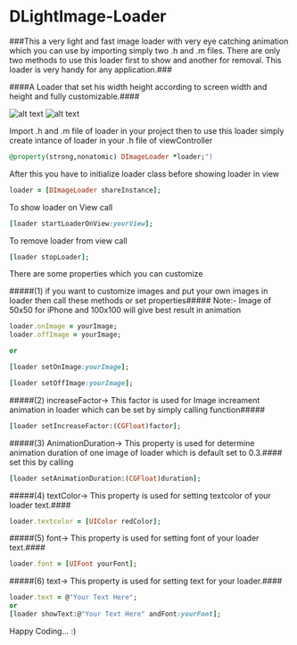 # DLightImage-Loader

###This a very light and fast image loader with very eye catching animation which you can use by importing simply two .h and .m files. There are only two methods to use this loader first to show and another for removal. This loader is very handy for any application.###

####A Loader that set his width height according to screen width and height and fully customizable.####

![alt text](http://idivi.esy.es/images/ezgif.com-resize%20(2).gif "Demo")
![alt text](http://idivi.esy.es/images/ezgif.com-resize.gif "Demo2")

Import .h and .m file of loader in your project then to use this loader simply create intance of loader in your .h file of viewController
```ruby
@property(strong,nonatomic) DImageLoader *loader;")
```

After this you have to initialize loader class before showing loader in view
```ruby
loader = [DImageLoader shareInstance];
```
To show loader on View call
```ruby
[loader startLoaderOnView:yourView];
```
To remove loader from view call
```ruby
[loader stopLoader];
```

There are some properties which you can customize

#####(1) if you want to customize images and put your own images in loader then call these methods or set properties#####
Note:- Image of 50x50 for iPhone and 100x100 will give best result in animation
```ruby
loader.onImage = yourImage;
loader.offImage = yourImage;

or

[loader setOnImage:yourImage];

[loader setOffImage:yourImage];
```

#####(2) increaseFactor-> This factor is used for Image increament animation in loader which can be set by simply calling function#####
```ruby
[loader setIncreaseFactor:(CGFloat)factor];
```

#####(3) AnimationDuration-> This property is used for determine animation duration of one image of loader which is default set to 0.3.####
set this by calling
```ruby
[loader setAnimationDuration:(CGFloat)duration];
```
#####(4) textColor-> This property is used for setting textcolor of your loader text.####
```ruby
loader.textcolor = [UIColor redColor];
```
#####(5) font-> This property is used for setting font of your loader text.####

```ruby
loader.font = [UIFont yourFont];
```

#####(6) text-> This property is used for setting text for your loader.####
```ruby
loader.text = @"Your Text Here";
or
[loader showText:@"Your Text Here" andFont:yourFont];
```
Happy Coding... :)


